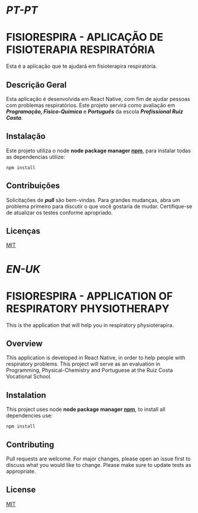 # *PT-PT*
# FISIORESPIRA - APLICAÇÃO DE FISIOTERAPIA RESPIRATÓRIA
Esta é a aplicação que te ajudará em fisioterapira respiratória.

## Descrição Geral
Esta aplicação é desenvolvida em React Native, com fim de ajudar pessoas com problemas respiratórios.
Este projeto servirá como avaliação em ***Programação, Fisico-Quimica*** e ***Português*** da escola ***Profissional Ruiz Costa***.

## Instalação
Este projeto utiliza o node **node package manager [npm](https://nodejs.org/en/)**, para instalar todas as dependencias utilize: 

    npm install
## Contribuições
  
Solicitações de ***pull*** são bem-vindas. Para grandes mudanças, abra um problema primeiro para discutir o que você gostaria de mudar.
Certifique-se de atualizar os testes conforme apropriado.

## Licenças
[MIT](https://choosealicense.com/licenses/mit/)

# *EN-UK*

# FISIORESPIRA - APPLICATION OF RESPIRATORY PHYSIOTHERAPY
This is the application that will help you in respiratory physioterapira.

## Overview
This application is developed in React Native, in order to help people with respiratory problems.
This project will serve as an evaluation in Programming, Physical-Chemistry and Portuguese at the Ruiz Costa Vocational School.

## Instalation
This project uses node **node package manager [npm](https://nodejs.org/en/)**, to install all dependencies use:

    npm install
## Contributing
 
 Pull requests are welcome. For major changes, please open an issue first to discuss what you would like to change.
Please make sure to update tests as appropriate.

## License
[MIT](https://choosealicense.com/licenses/mit/)
